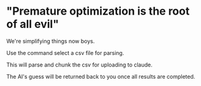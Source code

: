 # "Premature optimization is the root of all evil"

We're simplifying things now boys. 


Use the command select a csv file for parsing. 

This will parse and chunk the csv for uploading to claude. 

The AI's guess will be returned back to you once all results are completed.


